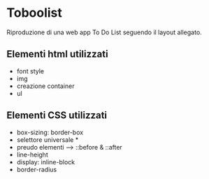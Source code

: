 # Toboolist
Riproduzione di una web app To Do List seguendo il layout allegato.


## Elementi html utilizzati
- font style
- img
- creazione container
- ul 


## Elementi CSS utilizzati
- box-sizing: border-box
- selettore universale * 
- preudo elementi --> ::before & ::after
- line-height
- display: inline-block
- border-radius


